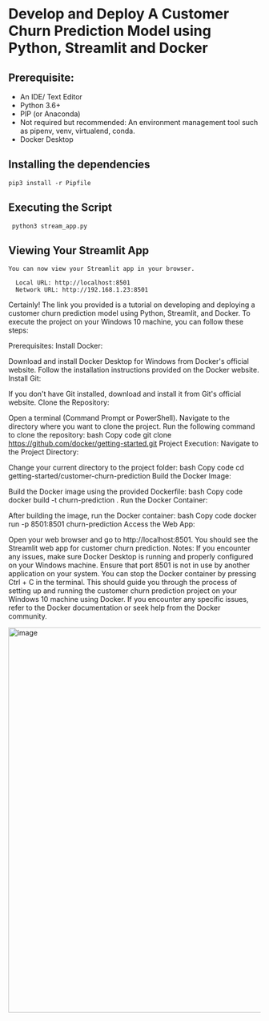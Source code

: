 # Develop and Deploy A Customer Churn Prediction Model using Python, Streamlit and Docker






## Prerequisite:

- An IDE/ Text Editor 
- Python 3.6+ 
- PIP (or Anaconda)
- Not required but recommended: An environment management tool such as pipenv, venv, virtualend, conda.
- Docker Desktop

## Installing the dependencies

```
pip3 install -r Pipfile
```

## Executing the Script

```
 python3 stream_app.py
```

## Viewing Your Streamlit App

```
You can now view your Streamlit app in your browser.

  Local URL: http://localhost:8501
  Network URL: http://192.168.1.23:8501
 ```





Certainly! The link you provided is a tutorial on developing and deploying a customer churn prediction model using Python, Streamlit, and Docker. To execute the project on your Windows 10 machine, you can follow these steps:

Prerequisites:
Install Docker:

Download and install Docker Desktop for Windows from Docker's official website.
Follow the installation instructions provided on the Docker website.
Install Git:

If you don't have Git installed, download and install it from Git's official website.
Clone the Repository:

Open a terminal (Command Prompt or PowerShell).
Navigate to the directory where you want to clone the project.
Run the following command to clone the repository:
bash
Copy code
git clone https://github.com/docker/getting-started.git
Project Execution:
Navigate to the Project Directory:

Change your current directory to the project folder:
bash
Copy code
cd getting-started/customer-churn-prediction
Build the Docker Image:

Build the Docker image using the provided Dockerfile:
bash
Copy code
docker build -t churn-prediction .
Run the Docker Container:

After building the image, run the Docker container:
bash
Copy code
docker run -p 8501:8501 churn-prediction
Access the Web App:

Open your web browser and go to http://localhost:8501.
You should see the Streamlit web app for customer churn prediction.
Notes:
If you encounter any issues, make sure Docker Desktop is running and properly configured on your Windows machine.
Ensure that port 8501 is not in use by another application on your system.
You can stop the Docker container by pressing Ctrl + C in the terminal.
This should guide you through the process of setting up and running the customer churn prediction project on your Windows 10 machine using Docker. If you encounter any specific issues, refer to the Docker documentation or seek help from the Docker community.







<img width="769" alt="image" src="https://user-images.githubusercontent.com/313480/182178628-56770a72-d8fd-4fe8-9d7d-e2cc7b59d731.png">




